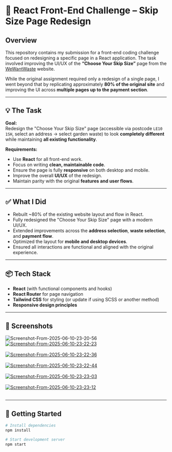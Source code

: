 # 🧪 React Front-End Challenge – Skip Size Page Redesign

## Overview

This repository contains my submission for a front-end coding challenge focused on redesigning a specific page in a React application. The task involved improving the UI/UX of the **“Choose Your Skip Size”** page from the [WeWantWaste](https://wewantwaste.co.uk) website.

While the original assignment required only a redesign of a single page, I went beyond that by replicating approximately **80% of the original site** and improving the UI across **multiple pages up to the payment section**.

---

## 💡 The Task

**Goal:**  
Redesign the "Choose Your Skip Size" page (accessible via postcode `LE10 1SH`, select an address → select garden waste) to look **completely different** while maintaining **all existing functionality**.

**Requirements:**

- Use **React** for all front-end work.
- Focus on writing **clean, maintainable code**.
- Ensure the page is fully **responsive** on both desktop and mobile.
- Improve the overall **UI/UX** of the redesign.
- Maintain parity with the original **features and user flows**.

---

## ✅ What I Did

- Rebuilt ~80% of the existing website layout and flow in React.
- Fully redesigned the "Choose Your Skip Size" page with a modern UI/UX.
- Extended improvements across the **address selection**, **waste selection**, and **payment flow**.
- Optimized the layout for **mobile and desktop devices**.
- Ensured all interactions are functional and aligned with the original experience.

---

## 📦 Tech Stack

- **React** (with functional components and hooks)
- **React Router** for page navigation
- **Tailwind CSS** for styling (or update if using SCSS or another method)
- **Responsive design principles**

---

## 📱 Screenshots

<img src="https://i.postimg.cc/D8kMQjdY/Screenshot-From-2025-06-10-23-20-56.png" alt="Screenshot-From-2025-06-10-23-20-56"/>
<a href="https://postimg.cc/t7VcxQPx" target="_blank"><img src="https://i.postimg.cc/t7VcxQPx/Screenshot-From-2025-06-10-23-22-23.png" alt="Screenshot-From-2025-06-10-23-22-23"/></a><br/><br/>
<a href="https://postimg.cc/5QvkdL13" target="_blank"><img src="https://i.postimg.cc/5QvkdL13/Screenshot-From-2025-06-10-23-22-36.png" alt="Screenshot-From-2025-06-10-23-22-36"/></a><br/><br/>
<a href="https://postimg.cc/jwDFcBFB" target="_blank"><img src="https://i.postimg.cc/jwDFcBFB/Screenshot-From-2025-06-10-23-22-44.png" alt="Screenshot-From-2025-06-10-23-22-44"/></a><br/><br/>
<a href="https://postimg.cc/Pp0FR2GJ" target="_blank"><img src="https://i.postimg.cc/Pp0FR2GJ/Screenshot-From-2025-06-10-23-23-03.png" alt="Screenshot-From-2025-06-10-23-23-03"/></a><br/><br/>
<a href="https://postimg.cc/PLrcpCzX" target="_blank"><img src="https://i.postimg.cc/PLrcpCzX/Screenshot-From-2025-06-10-23-23-12.png" alt="Screenshot-From-2025-06-10-23-23-12"/></a><br/><br/>


---

## 🚀 Getting Started

```bash
# Install dependencies
npm install

# Start development server
npm start
